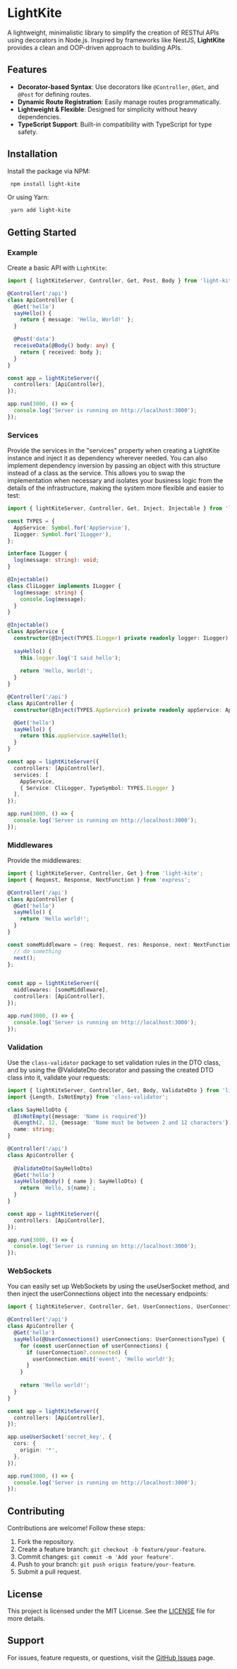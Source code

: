 # LightKite

A lightweight, minimalistic library to simplify the creation of RESTful APIs using decorators in Node.js. Inspired by frameworks like NestJS, **LightKite** provides a clean and OOP-driven approach to building APIs.

## Features

- **Decorator-based Syntax**: Use decorators like `@Controller`, `@Get`, and `@Post` for defining routes.
- **Dynamic Route Registration**: Easily manage routes programmatically.
- **Lightweight & Flexible**: Designed for simplicity without heavy dependencies.
- **TypeScript Support**: Built-in compatibility with TypeScript for type safety.

## Installation

Install the package via NPM:

``` bash
 npm install light-kite
```

Or using Yarn:

``` bash
 yarn add light-kite
```

## Getting Started

### Example

Create a basic API with `LightKite`:

``` typescript
import { lightKiteServer, Controller, Get, Post, Body } from 'light-kite';

@Controller('/api')
class ApiController {
  @Get('hello')
  sayHello() {
    return { message: 'Hello, World!' };
  }

  @Post('data')
  receiveData(@Body() body: any) {
    return { received: body };
  }
}

const app = lightKiteServer({
  controllers: [ApiController],
});

app.run(3000, () => {
  console.log('Server is running on http://localhost:3000');
});
```

### Services

Provide the services in the "services" property when creating a LightKite instance and inject it as dependency wherever needed.
You can also implement dependency inversion by passing an object with this structure instead of a class as the service.
This allows you to swap the implementation when necessary and isolates your business logic from the details of
the infrastructure, making the system more flexible and easier to test:

``` typescript
import { lightKiteServer, Controller, Get, Inject, Injectable } from 'light-kite';

const TYPES = {
  AppService: Symbol.for('AppService'),
  ILogger: Symbol.for('ILogger'),
};

interface ILogger {
  log(message: string): void;
}

@Injectable()
class CliLogger implements ILogger {
  log(message: string) {
    console.log(message);
  }
}

@Injectable()
class AppService {
  constructor(@Inject(TYPES.ILogger) private readonly logger: ILogger) {}
  
  sayHello() {
    this.logger.log('I said hello');
    
    return 'Hello, World!';
  }
}

@Controller('/api')
class ApiController {
  constructor(@Inject(TYPES.AppService) private readonly appService: AppService) {}

  @Get('hello')
  sayHello() {
    return this.appService.sayHello();
  }
}

const app = lightKiteServer({
  controllers: [ApiController],
  services: [
    AppService,
    { Service: CliLogger, TypeSymbol: TYPES.ILogger }
  ],
});

app.run(3000, () => {
  console.log('Server is running on http://localhost:3000');
});
```

### Middlewares

Provide the middlewares:

``` typescript
import { lightKiteServer, Controller, Get } from 'light-kite';
import { Request, Response, NextFunction } from 'express';

@Controller('/api')
class ApiController {
  @Get('hello')
  sayHello() {
    return 'Hello world!';
  }
}

const someMiddleware = (req: Request, res: Response, next: NextFunction) => {
  // do something
  next();
};


const app = lightKiteServer({
  middlewares: [someMiddleware],
  controllers: [ApiController],
});

app.run(3000, () => {
  console.log('Server is running on http://localhost:3000');
});
```

### Validation

Use the `class-validator` package to set validation rules in the DTO class, and by using the @ValidateDto decorator 
and passing the created DTO class into it, validate your requests:

``` typescript
import { lightKiteServer, Controller, Get, Body, ValidateDto } from 'light-kite';
import {Length, IsNotEmpty} from 'class-validator';

class SayHelloDto {
  @IsNotEmpty({message: 'Name is required'})
  @Length(2, 12, {message: 'Name must be between 2 and 12 characters'})
  name: string;
}

@Controller('/api')
class ApiController {
  
  @ValidateDto(SayHelloDto)
  @Get('hello')
  sayHello(@Body() { name }: SayHelloDto) {
    return `Hello, ${name}`; 
  }
}

const app = lightKiteServer({
  controllers: [ApiController],
});

app.run(3000, () => {
  console.log('Server is running on http://localhost:3000');
});
```

### WebSockets

You can easily set up WebSockets by using the useUserSocket method, 
and then inject the userConnections object into the necessary endpoints:

``` typescript
import { lightKiteServer, Controller, Get, UserConnections, UserConnectionsType } from 'light-kite';

@Controller('/api')
class ApiController {
  @Get('hello')
  sayHello(@UserConnections() userConnections: UserConnectionsType) {
    for (const userConnection of userConnections) {
      if (userConnection?.connected) {
        userConnection.emit('event', 'Hello world!');
      }
    }
    
    return 'Hello world!'; 
  }
}

const app = lightKiteServer({
  controllers: [ApiController],
});

app.useUserSocket('secret_key', {
  cors: {
    origin: '*',
  },
});

app.run(3000, () => {
  console.log('Server is running on http://localhost:3000');
});
```

## Contributing

Contributions are welcome! Follow these steps:

1. Fork the repository.
2. Create a feature branch: `git checkout -b feature/your-feature`.
3. Commit changes: `git commit -m 'Add your feature'`.
4. Push to your branch: `git push origin feature/your-feature`.
5. Submit a pull request.


## License

This project is licensed under the MIT License. See the [LICENSE](LICENSE) file for more details.


## Support

For issues, feature requests, or questions, visit the [GitHub Issues](https://github.com/sashakypinko/ichgram-core/issues) page.